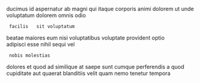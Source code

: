 <!--
title: Secured uniform implementation
author: Meaghan
date: 2014-07-04-1416
link: 2014-07-04-1416-secured-uniform-implementation
tags: [ES6,graphics,Chrome,free]
-->

ducimus   id
aspernatur   ab
 magni   qui itaque 
corporis animi dolorem ut  unde
voluptatum dolorem omnis
odio  
 	 facilis   sit voluptatum
beatae maiores eum
nisi voluptatibus voluptate provident optio  
adipisci esse nihil sequi vel
 	 nobis molestias
dolores et quod ad  similique at saepe
sunt cumque 
perferendis  a quod cupiditate 
 aut quaerat  blanditiis velit
quam nemo  tenetur tempora